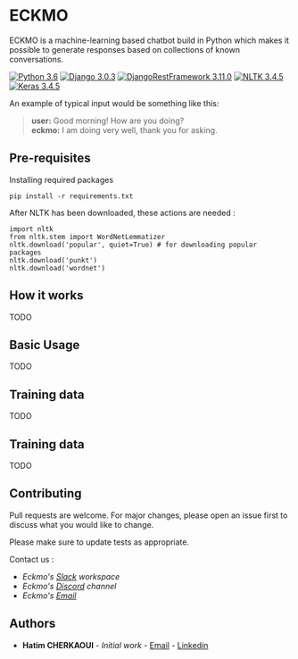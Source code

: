 # **ECKMO** 

ECKMO is a machine-learning based chatbot build in
Python which makes it possible to generate responses based on collections of
known conversations. 

[![Python 3.6](https://img.shields.io/badge/python-3.6-blue.svg)](https://www.python.org/downloads/release/python-360/)
[![Django 3.0.3](https://img.shields.io/badge/Django-3.0-blue.svg)](https://docs.djangoproject.com/en/3.0/releases/3.0/)
[![DjangoRestFramework 3.11.0](https://img.shields.io/badge/DjangoRestFramework-3.11.0-blue.svg)](https://docs.djangoproject.com/en/3.0/releases/3.0/)
[![NLTK 3.4.5](https://img.shields.io/badge/nltk-3.4.5-blue.svg)]()
[![Keras 3.4.5](https://img.shields.io/badge/Keras-2.3.1-blue.svg)]()

An example of typical input would be something like this:

> **user:** Good morning! How are you doing?  
> **eckmo:**  I am doing very well, thank you for asking.  

## Pre-requisites

Installing required packages

```
pip install -r requirements.txt
```

After NLTK has been downloaded, these actions are needed :

```
import nltk
from nltk.stem import WordNetLemmatizer
nltk.download('popular', quiet=True) # for downloading popular packages
nltk.download('punkt') 
nltk.download('wordnet') 
```

## How it works
TODO
## Basic Usage
TODO
## Training data
TODO
## Training data
TODO


## Contributing
Pull requests are welcome. For major changes, please open an issue first to discuss what you would like to change.

Please make sure to update tests as appropriate.

Contact us :

* *Eckmo's [Slack](https://join.slack.com/t/eckmo/shared_invite/zt-cmmmdt9v-WSEx5Q3i0Lv9z6m9d6xXQA) workspace*
* *Eckmo's [Discord](https://discord.gg/CFbb3p) channel*
* *Eckmo's [Email](eckmoapps@gmail.com)*

## Authors

* **Hatim CHERKAOUI** - *Initial work* - [Email](cherkaouihatim@gmail.com) - [Linkedin](https://ma.linkedin.com/in/hatim-cherkaoui)